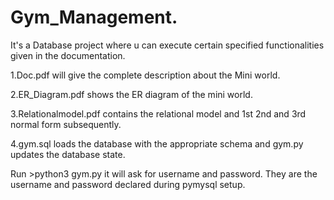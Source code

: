 # Gym_Management.

It's a Database project where u can execute certain specified functionalities given in the documentation. 

1.Doc.pdf will give the complete description about the Mini world. 

2.ER_Diagram.pdf shows the ER diagram of the mini world.

3.Relationalmodel.pdf contains the relational model and 1st 2nd and 3rd normal form subsequently. 

4.gym.sql loads the database with the appropriate schema and gym.py updates the database state. 

Run >python3 gym.py it will ask for username and password. They are the username and password declared during pymysql setup.

